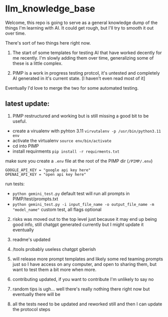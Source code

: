 # llm_knowledge_base
Welcome, this repo is going to serve as a general knowledge dump of the things I'm learning with AI. It could get rough, but I'll try to smooth it out over time.

There's sort of two things here right now.

1) The start of some templates for testing AI that have worked decently for me recently. I'm slowly adding them over time, generalizing some of these is a little complex.

2) PIMP is a work in progress testing protcol, it's untested and completely AI generated in it's current state. [I haven't even read most of it]

Eventually I'd love to merge the two for some automated testing.


## latest update:
1) PIMP restructured and working but is still missing a good bit to be useful.
- create a virualenv with pyhton 3.11 `virvutalenv -p /usr/bin/python3.11 env`
- activate the virtualenv `source env/bin/activate`
- cd into PIMP
- install requirments `pip install -r requirments.txt`

make sure you create a `.env` file at the root of the PIMP dir (`/PIMP/.env`)
```
GOOGLE_API_KEY = "google api key here"
OPENAI_API_KEY = "open api key here"
```

run tests:
- `python gemini_test.py` default test will run all prompts in PIMP/test/prompts.txt
- `python gemini_test.py -i input_file_name -o output_file_name -m "model_name"` custom test, all flags optional

2) risks was moved out to the top level just because it may end up being good info, still chatgpt generated currently but I might update it eventually

3) readme's updated

4) /tools probably useless chatgpt giberish

5) will release more prompt templates and likely some red teaming prompts just so I have access on any computer, and open to sharing them, but want to test them a bit more when more.

6) contributing updated, if you want to contribute I'm unlikely to say no

7) random tips is ugh... well there's really nothing there right now but eventually there will be

8) all the tests need to be updated and reworked still and then I can update the protocol steps